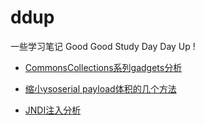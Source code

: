 # ddup
一些学习笔记  Good Good Study Day Day Up !



- [CommonsCollections系列gadgets分析](https://github.com/SPuerBRead/ddup/blob/master/CommonsCollections%E7%B3%BB%E5%88%97gadgets%E5%88%86%E6%9E%90/CommonsCollections%E7%B3%BB%E5%88%97gadgets%E5%88%86%E6%9E%90.md)

- [缩小ysoserial payload体积的几个方法](https://github.com/SPuerBRead/ddup/blob/master/%E7%BC%A9%E5%B0%8Fysoserial%20payload%E4%BD%93%E7%A7%AF%E7%9A%84%E5%87%A0%E4%B8%AA%E6%96%B9%E6%B3%95/%E7%BC%A9%E5%B0%8Fysoserial%20payload%E4%BD%93%E7%A7%AF%E7%9A%84%E5%87%A0%E4%B8%AA%E6%96%B9%E6%B3%95.md)

- [JNDI注入分析](https://github.com/SPuerBRead/ddup/blob/master/JNDI%E6%B3%A8%E5%85%A5%E5%88%86%E6%9E%90/JNDI%E6%B3%A8%E5%85%A5%E5%88%86%E6%9E%90.md)
